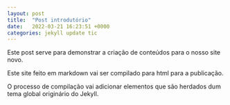 ```yaml
---
layout: post
title:  "Post introdutório"
date:   2022-03-21 16:23:51 +0000
categories: jekyll update tic
---
```

Este post serve para demonstrar a criação de conteúdos para o nosso site novo.

Este site feito em markdown vai ser compilado para html para a publicação.

O processo de compilação vai adicionar elementos que são herdados dum tema global originário do Jekyll.
